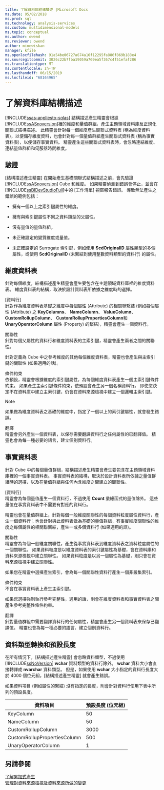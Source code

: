 ```yaml
---
title: 了解資料庫結構描述 |Microsoft Docs
ms.date: 05/02/2018
ms.prod: sql
ms.technology: analysis-services
ms.custom: multidimensional-models
ms.topic: conceptual
ms.author: owend
ms.reviewer: owend
author: minewiskan
manager: kfile
ms.openlocfilehash: 91a54be06727a674a16f12295fa886f869b188e4
ms.sourcegitcommit: 3026c22b7fba19059a769ea5f367c4f51efaf286
ms.translationtype: MT
ms.contentlocale: zh-TW
ms.lasthandoff: 06/15/2019
ms.locfileid: "68164965"
---
```

# <a name="understanding-the-database-schemas"></a>了解資料庫結構描述
[!INCLUDE[ssas-appliesto-sqlas](../../includes/ssas-appliesto-sqlas.md)]
  結構描述產生精靈會根據 [!INCLUDE[ssASnoversion](../../includes/ssasnoversion-md.md)]裡的維度和量值群組，產生主題領域資料庫反正規化關聯式結構描述。 此精靈會針對每一個維度產生關聯式資料表 (稱為維度資料表)，以便儲存維度資料，也會針對每一個量值群組產生關聯式資料表 (稱為事實資料表)，以便儲存事實資料。 精靈產生這些關聯式資料表時，會忽略連結維度、連結量值群組和伺服器時間維度。  
  
## <a name="validation"></a>驗證  
 [結構描述產生精靈] 在開始產生基礎關聯式結構描述之前，會先驗證 [!INCLUDE[ssASnoversion](../../includes/ssasnoversion-md.md)] Cube 和維度。 如果精靈偵測到錯誤會停止，並會在 [!INCLUDE[ssBIDevStudioFull](../../includes/ssbidevstudiofull-md.md)]中的 [工作清單] 視窗報告錯誤。 導致無法產生之錯誤的範例包括：  
  
-   擁有一個以上之索引鍵屬性的維度。  
  
-   擁有與索引鍵屬性不同之資料類型的父屬性。  
  
-   沒有量值的量值群組。  
  
-   未正確設定的變質維度或量值。  
  
-   未正確設定的 Surrogate 索引鍵，例如使用 **ScdOriginalID** 屬性類型的多個屬性，或使用 **ScdOriginalID** (未繫結到使用整數資料類型的資料行) 的屬性。  
  
## <a name="dimension-tables"></a>維度資料表  
 針對每個維度，結構描述產生精靈會產生要包含在主題領域資料庫裡的維度資料表。 維度資料表的結構，取決於設計資料表所依據之維度時的選擇。  
  
 [資料行]  
 針對作為維度資料表基礎之維度中每個屬性 (Attribute) 的相關聯繫結 (例如每個屬性 (Attribute) 之 **KeyColumns**、 **NameColumn**、 **ValueColumn**、 **CustomRollupColumn**、 **CustomRollupPropertiesColumn**和 **UnaryOperatorColumn** 屬性 (Property) 的繫結)，精靈會產生一個資料行。  
  
 關聯性  
 針對每個父屬性的資料行和維度資料表的主索引鍵，精靈會產生兩者之間的關聯性。  
  
 針對定義為 Cube 中之參考維度的其他每個維度資料表，精靈也會產生與主索引鍵的關聯性 (如果適用的話)。  
  
 條件約束  
 依預設，精靈會根據維度的索引鍵屬性，為每個維度資料表產生一個主索引鍵條件約束。 如果產生主索引鍵條件約束，依預設會產生另一個名稱資料行。 即使您決定不在資料庫中建立主索引鍵，仍會在資料來源檢視中建立一個邏輯主索引鍵。  
  
> [!NOTE]  
>  如果做為維度資料表之基礎的維度中，指定了一個以上的索引鍵屬性，就會發生錯誤。  
  
 翻譯  
 精靈會另外產生一個資料表，以保存需要翻譯資料行之任何屬性的已翻譯值。 精靈也會為每一種必要的語言，建立個別資料行。  
  
## <a name="fact-tables"></a>事實資料表  
 針對 Cube 中的每個量值群組，結構描述產生精靈會產生要包含在主題領域資料庫裡的一個事實資料表。 事實資料表的結構，取決於設計資料表所依據之量值群組時的選擇，以及在量值群組與任何內含維度之間建立的關聯性。  
  
 [資料行]  
 精靈會為每個量值產生一個資料行，不過使用 **Count** 彙總函式的量值除外。 這些量值在事實資料表中不需要有對應的資料行。  
  
 精靈也會在量值群組上，針對每個一般維度關聯性的每個資料粒度屬性資料行，產生一個資料行；也會針對與此資料表做為基礎的量值群組，有事實維度關聯性的維度之每個屬性的相關聯繫結，產生一或多個資料行 (如果適用的話)。  
  
 關聯性  
 精靈會為每個一般維度關聯性，產生從事實資料表到維度資料表之資料粒度屬性的一個關聯性。 如果資料粒度是以維度資料表的索引鍵屬性為基礎，會在資料庫和資料來源檢視中建立關聯性。 如果資料粒度是以另一個屬性為基礎，則只會在資料來源檢視中建立關聯性。  
  
 如果您在精靈中選擇產生索引，會為每一個關聯性資料行產生一個非叢集索引。  
  
 條件約束  
 不會在事實資料表上產生主索引鍵。  
  
 如果您選擇強制執行參考完整性，適用的話，則會在維度資料表和事實資料表之間產生參考完整性條件約束。  
  
 翻譯  
 針對量值群組中需要翻譯資料行的任何屬性，精靈會產生另一個資料表來保存已翻譯值。 精靈也會為每一種必要的語言，建立個別資料行。  
  
## <a name="data-type-conversion-and-default-lengths"></a>資料類型轉換和預設長度  
 在所有情況下，[結構描述產生精靈] 會忽略資料類型，不過使用 [!INCLUDE[ssNoVersion](../../includes/ssnoversion-md.md)] **wchar** 資料類型的資料行除外。 **wchar** 資料大小會直接轉譯成 **nvarchar** 資料類型。 但是，如果使用 **wchar** 大小指定的資料行長度大於 4000 個位元組，[結構描述產生精靈] 就會產生錯誤。  
  
 如果資料項目 (例如屬性的繫結) 沒有指定的長度，則會針對資料行使用下表中所列的預設長度。  
  
|資料項目|預設長度 (位元組)|  
|---------------|------------------------------|  
|KeyColumn|50|  
|NameColumn|50|  
|CustomRollupColumn|3000|  
|CustomRollupPropertiesColumn|500|  
|UnaryOperatorColumn|1|  
  
## <a name="see-also"></a>另請參閱  
 [了解累加式產生](../../analysis-services/multidimensional-models/understanding-incremental-generation.md)   
 [管理對資料來源檢視及資料來源所做的變更](../../analysis-services/multidimensional-models/manage-changes-to-data-source-views-and-data-sources.md)  
  
  
